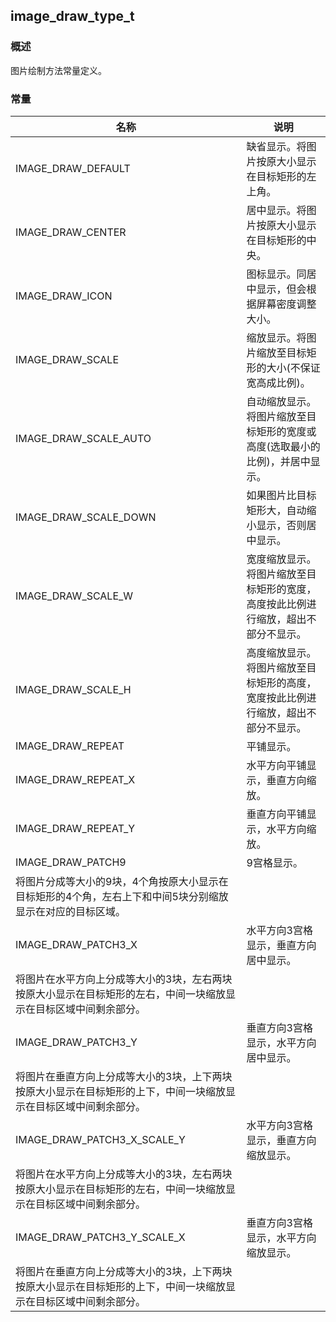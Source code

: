 ## image\_draw\_type\_t
### 概述
 图片绘制方法常量定义。

### 常量
<p id="image_draw_type_t_consts">

| 名称 | 说明 | 
| -------- | ------- | 
| IMAGE\_DRAW\_DEFAULT | 缺省显示。将图片按原大小显示在目标矩形的左上角。 |
| IMAGE\_DRAW\_CENTER | 居中显示。将图片按原大小显示在目标矩形的中央。 |
| IMAGE\_DRAW\_ICON | 图标显示。同居中显示，但会根据屏幕密度调整大小。 |
| IMAGE\_DRAW\_SCALE | 缩放显示。将图片缩放至目标矩形的大小(不保证宽高成比例)。 |
| IMAGE\_DRAW\_SCALE\_AUTO | 自动缩放显示。将图片缩放至目标矩形的宽度或高度(选取最小的比例)，并居中显示。 |
| IMAGE\_DRAW\_SCALE\_DOWN | 如果图片比目标矩形大，自动缩小显示，否则居中显示。 |
| IMAGE\_DRAW\_SCALE\_W | 宽度缩放显示。 将图片缩放至目标矩形的宽度，高度按此比例进行缩放，超出不部分不显示。 |
| IMAGE\_DRAW\_SCALE\_H | 高度缩放显示。将图片缩放至目标矩形的高度，宽度按此比例进行缩放，超出不部分不显示。 |
| IMAGE\_DRAW\_REPEAT | 平铺显示。 |
| IMAGE\_DRAW\_REPEAT\_X | 水平方向平铺显示，垂直方向缩放。 |
| IMAGE\_DRAW\_REPEAT\_Y | 垂直方向平铺显示，水平方向缩放。 |
| IMAGE\_DRAW\_PATCH9 | 9宫格显示。
 将图片分成等大小的9块，4个角按原大小显示在目标矩形的4个角，左右上下和中间5块分别缩放显示在对应的目标区域。 |
| IMAGE\_DRAW\_PATCH3\_X | 水平方向3宫格显示，垂直方向居中显示。
 将图片在水平方向上分成等大小的3块，左右两块按原大小显示在目标矩形的左右，中间一块缩放显示在目标区域中间剩余部分。 |
| IMAGE\_DRAW\_PATCH3\_Y | 垂直方向3宫格显示，水平方向居中显示。
 将图片在垂直方向上分成等大小的3块，上下两块按原大小显示在目标矩形的上下，中间一块缩放显示在目标区域中间剩余部分。 |
| IMAGE\_DRAW\_PATCH3\_X\_SCALE\_Y | 水平方向3宫格显示，垂直方向缩放显示。
 将图片在水平方向上分成等大小的3块，左右两块按原大小显示在目标矩形的左右，中间一块缩放显示在目标区域中间剩余部分。 |
| IMAGE\_DRAW\_PATCH3\_Y\_SCALE\_X | 垂直方向3宫格显示，水平方向缩放显示。
 将图片在垂直方向上分成等大小的3块，上下两块按原大小显示在目标矩形的上下，中间一块缩放显示在目标区域中间剩余部分。 |
